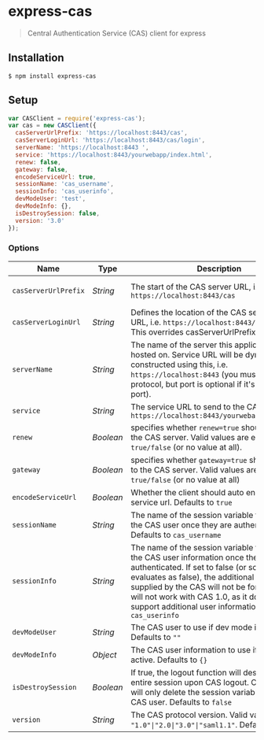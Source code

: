 # express-cas
> Central Authentication Service (CAS) client for express


## Installation

    $ npm install express-cas

## Setup

```javascript
var CASClient = require('express-cas');
var cas = new CASClient({
  casServerUrlPrefix: 'https://localhost:8443/cas',
  casServerLoginUrl: 'https://localhost:8443/cas/login',
  serverName: 'https://localhost:8443 ',
  service: 'https://localhost:8443/yourwebapp/index.html',
  renew: false,
  gateway: false,
  encodeServiceUrl: true,
  sessionName: 'cas_username',
  sessionInfo: 'cas_userinfo',
  devModeUser: 'test',
  devModeInfo: {},
  isDestroySession: false,
  version: '3.0'
});
```

### Options

| Name | Type | Description | Required |
|------|------|-------------|----------|
| `casServerUrlPrefix` | _String_ | The start of the CAS server URL, i.e. `https://localhost:8443/cas` | Yes (unless `casServerLoginUrl` is set) |
| `casServerLoginUrl` | _String_ | Defines the location of the CAS server login URL, i.e. `https://localhost:8443/cas/login`. This overrides casServerUrlPrefix, if set. | Yes (unless casServerUrlPrefix is set) |
| `serverName` | _String_ | The name of the server this application is hosted on. Service URL will be dynamically constructed using this, i.e. `https://localhost:8443` (you must include the protocol, but port is optional if it's a standard port). | Yes |
| `service` | _String_ | The service URL to send to the CAS server, i.e. `https://localhost:8443/yourwebapp/index.html` | No |
| `renew` | _Boolean_ | specifies whether `renew=true` should be sent to the CAS server. Valid values are either `true/false` (or no value at all).  | No |
| `gateway` | _Boolean_ | specifies whether `gateway=true` should be sent to the CAS server. Valid values are either `true/false` (or no value at all) | No |
| `encodeServiceUrl` | _Boolean_ | Whether the client should auto encode the service url. Defaults to `true` | No |
| `sessionName` | _String_ | The name of the session variable that will store the CAS user once they are authenticated. Defaults to `cas_username`| No |
| `sessionInfo` | _String_ | The name of the session variable that will store the CAS user information once they are authenticated. If set to false (or something that evaluates as false), the additional information supplied by the CAS will not be forwarded. This will not work with CAS 1.0, as it does not support additional user information. Defaults to `cas_userinfo`| No |
| `devModeUser` | _String_ | The CAS user to use if dev mode is active. Defaults to `""`| No |
| `devModeInfo` | _Object_ | The CAS user information to use if dev mode is active. Defaults to `{}`| No |
| `isDestroySession` | _Boolean_ | If true, the logout function will destroy the entire session upon CAS logout. Otherwise, it will only delete the session variable storing the CAS user. Defaults to `false`| No |
| `version` | _String_ | The CAS protocol version. Valid values are `"1.0"\|"2.0\|"3.0"\|"saml1.1"`.  Defaults to `3.0`| No |
